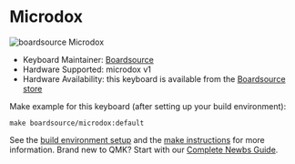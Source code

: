 # Microdox

![boardsource Microdox](https://i.imgur.com/AliShkvl.jpg)

* Keyboard Maintainer: [Boardsource](https://github.com/daysgobye) 
* Hardware Supported: microdox v1
* Hardware Availability: this keyboard is available from the [Boardsource store](https://boardsource.xyz/store/5f2e7e4a2902de7151494f92)

Make example for this keyboard (after setting up your build environment):

    make boardsource/microdox:default

See the [build environment setup](https://docs.qmk.fm/#/getting_started_build_tools) and the [make instructions](https://docs.qmk.fm/#/getting_started_make_guide) for more information. Brand new to QMK? Start with our [Complete Newbs Guide](https://docs.qmk.fm/#/newbs).
